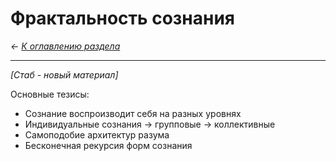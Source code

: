# Фрактальность сознания

*← [К оглавлению раздела](table_of_contents.md)*

---

*[Стаб - новый материал]*

Основные тезисы:
- Сознание воспроизводит себя на разных уровнях
- Индивидуальные сознания → групповые → коллективные
- Самоподобие архитектур разума
- Бесконечная рекурсия форм сознания